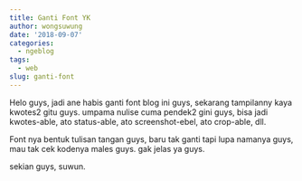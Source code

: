 ```yaml
---
title: Ganti Font YK
author: wongsuwung
date: '2018-09-07'
categories:
  - ngeblog
tags:
  - web
slug: ganti-font
---
```

Helo guys, jadi ane habis ganti font blog ini guys, sekarang tampilanny kaya kwotes2 gitu guys. umpama nulise cuma pendek2 gini guys, bisa jadi kwotes-able, ato status-able, ato screenshot-ebel, ato crop-able, dll.

Font nya bentuk tulisan tangan guys, baru tak ganti tapi lupa namanya guys, mau tak cek kodenya males guys. gak jelas ya guys.

sekian guys, suwun.